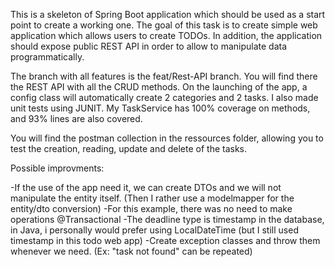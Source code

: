 This is a skeleton of Spring Boot application which should be used as a start point to create a working one.
The goal of this task is to create simple web application which allows users to create TODOs. In addition, the application should expose public REST API in order to allow to manipulate data programmatically.

The branch with all features is the feat/Rest-API branch. You will find there the REST API with all the CRUD methods. 
On the launching of the app, a config class will automatically create 2 categories and 2 tasks.
I also made unit tests using JUNIT. My TaskService has 100% coverage on methods, and 93% lines are also covered.

You will find the postman collection in the ressources folder, allowing you to test the creation, reading, update and delete of the tasks.

Possible improvments:

-If the use of the app need it, we can create DTOs and we will not manipulate the entity itself. (Then I rather use a modelmapper for the entity/dto conversion)
-For this example, there was no need to make operations @Transactional 
-The deadline type is timestamp in the database, in Java, i personally would prefer using LocalDateTime (but I still used timestamp in this todo web app)
-Create exception classes and throw them whenever we need. (Ex: "task not found" can be repeated)
